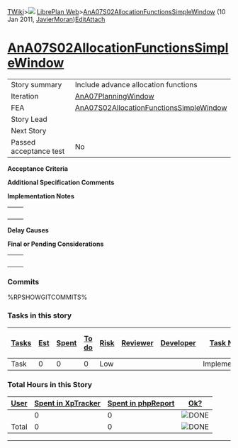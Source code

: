 [TWiki](/twiki/Main/WebHome)&gt;![](/twiki/TWiki/TWikiDocGraphics/web-bg-small.gif) [LibrePlan Web](/twiki/LibrePlan/WebHome)&gt;[AnA07S02AllocationFunctionsSimpleWindow](http://wiki.libreplan-enterprise.com/twiki/LibrePlan/AnA07S02AllocationFunctionsSimpleWindow "Topic revision: 1 (10 Jan 2011 - 16:33:01)") (10 Jan 2011, [JavierMoran](/twiki/Main/JavierMoran))[Edit](http://wiki.libreplan-enterprise.com/twiki/bin/edit/LibrePlan/AnA07S02AllocationFunctionsSimpleWindow?t=1520337839 "Edit this topic text")[Attach](/twiki/bin/attach/LibrePlan/AnA07S02AllocationFunctionsSimpleWindow "Attach an image or document to this topic")

 [AnA07S02AllocationFunctionsSimpleWindow](/twiki/LibrePlan/AnA07S02AllocationFunctionsSimpleWindow)
================================================================================================================================================================



|                        |                                                                                                              |
|------------------------|--------------------------------------------------------------------------------------------------------------|
| Story summary          | Include advance allocation functions                                                                         |
| Iteration              | [AnA07PlanningWindow](/twiki/LibrePlan/AnA07PlanningWindow)                                         |
| FEA                    | [AnA07S02AllocationFunctionsSimpleWindow](/twiki/LibrePlan/AnA07S02AllocationFunctionsSimpleWindow) |
| Story Lead             |                                                                                                              |
| Next Story             |                                                                                                              |
| Passed acceptance test | No                                                                                                           |

**Acceptance Criteria**

**Additional Specification Comments**

**Implementation Notes**

|     |     |
|-----|-----|
|     |     |

**Delay Causes**

**Final or Pending Considerations**

|     |     |
|-----|-----|
|     |     |

###  Commits

%RPSHOWGITCOMMITS%

###  Tasks in this story



| [Tasks](http://wiki.libreplan-enterprise.com/twiki/LibrePlan/AnA07S02AllocationFunctionsSimpleWindow?sortcol=0;table=2;up=0#sorted_table "Sort by this column") | [Est](http://wiki.libreplan-enterprise.com/twiki/LibrePlan/AnA07S02AllocationFunctionsSimpleWindow?sortcol=1;table=2;up=0#sorted_table "Sort by this column") | [Spent](http://wiki.libreplan-enterprise.com/twiki/LibrePlan/AnA07S02AllocationFunctionsSimpleWindow?sortcol=2;table=2;up=0#sorted_table "Sort by this column") | [To do](http://wiki.libreplan-enterprise.com/twiki/LibrePlan/AnA07S02AllocationFunctionsSimpleWindow?sortcol=3;table=2;up=0#sorted_table "Sort by this column") | [Risk](http://wiki.libreplan-enterprise.com/twiki/LibrePlan/AnA07S02AllocationFunctionsSimpleWindow?sortcol=4;table=2;up=0#sorted_table "Sort by this column") | [Reviewer](http://wiki.libreplan-enterprise.com/twiki/LibrePlan/AnA07S02AllocationFunctionsSimpleWindow?sortcol=5;table=2;up=0#sorted_table "Sort by this column") | [Developer](http://wiki.libreplan-enterprise.com/twiki/LibrePlan/AnA07S02AllocationFunctionsSimpleWindow?sortcol=6;table=2;up=0#sorted_table "Sort by this column") | [Task Name](http://wiki.libreplan-enterprise.com/twiki/LibrePlan/AnA07S02AllocationFunctionsSimpleWindow?sortcol=7;table=2;up=0#sorted_table "Sort by this column") | [Start Date](http://wiki.libreplan-enterprise.com/twiki/LibrePlan/AnA07S02AllocationFunctionsSimpleWindow?sortcol=8;table=2;up=0#sorted_table "Sort by this column") | [Est End Date](http://wiki.libreplan-enterprise.com/twiki/LibrePlan/AnA07S02AllocationFunctionsSimpleWindow?sortcol=9;table=2;up=0#sorted_table "Sort by this column") | [End Date](http://wiki.libreplan-enterprise.com/twiki/LibrePlan/AnA07S02AllocationFunctionsSimpleWindow?sortcol=10;table=2;up=0#sorted_table "Sort by this column") |
|--------------------------------------------------------------------------------------------------------------------------------------------------------------------------|------------------------------------------------------------------------------------------------------------------------------------------------------------------------|--------------------------------------------------------------------------------------------------------------------------------------------------------------------------|--------------------------------------------------------------------------------------------------------------------------------------------------------------------------|-------------------------------------------------------------------------------------------------------------------------------------------------------------------------|-----------------------------------------------------------------------------------------------------------------------------------------------------------------------------|------------------------------------------------------------------------------------------------------------------------------------------------------------------------------|------------------------------------------------------------------------------------------------------------------------------------------------------------------------------|-------------------------------------------------------------------------------------------------------------------------------------------------------------------------------|---------------------------------------------------------------------------------------------------------------------------------------------------------------------------------|------------------------------------------------------------------------------------------------------------------------------------------------------------------------------|
| Task                                                                                                                                                                     | 0                                                                                                                                                                      | 0                                                                                                                                                                        | 0                                                                                                                                                                        | Low                                                                                                                                                                     |                                                                                                                                                                             |                                                                                                                                                                              | Implementation                                                                                                                                                               |                                                                                                                                                                               |                                                                                                                                                                                 |                                                                                                                                                                              |

###  Total Hours in this Story

| [User](http://wiki.libreplan-enterprise.com/twiki/LibrePlan/AnA07S02AllocationFunctionsSimpleWindow?sortcol=0;table=3;up=0#sorted_table "Sort by this column") | [Spent in XpTracker](http://wiki.libreplan-enterprise.com/twiki/LibrePlan/AnA07S02AllocationFunctionsSimpleWindow?sortcol=1;table=3;up=0#sorted_table "Sort by this column") | [Spent in phpReport](http://wiki.libreplan-enterprise.com/twiki/LibrePlan/AnA07S02AllocationFunctionsSimpleWindow?sortcol=2;table=3;up=0#sorted_table "Sort by this column") | [Ok?](http://wiki.libreplan-enterprise.com/twiki/LibrePlan/AnA07S02AllocationFunctionsSimpleWindow?sortcol=3;table=3;up=0#sorted_table "Sort by this column") |
|-------------------------------------------------------------------------------------------------------------------------------------------------------------------------|---------------------------------------------------------------------------------------------------------------------------------------------------------------------------------------|---------------------------------------------------------------------------------------------------------------------------------------------------------------------------------------|------------------------------------------------------------------------------------------------------------------------------------------------------------------------|
|                                                                                                                                                                         | 0                                                                                                                                                                                     | 0                                                                                                                                                                                     | ![DONE](/twiki/TWiki/TWikiDocGraphics/choice-yes.gif "DONE")                                                                                                       |
| Total                                                                                                                                                                   | 0                                                                                                                                                                                     | 0                                                                                                                                                                                     | ![DONE](/twiki/TWiki/TWikiDocGraphics/choice-yes.gif "DONE")                                                                                                       |

------------------------------------------------------------------------
